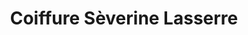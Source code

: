 ---
title: "Coiffure Sèverine Lasserre"
url: /colomiers/coiffure-severine-lasserre/
shop: coiffeur
---
